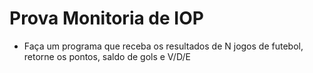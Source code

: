 # Prova Monitoria de IOP

- Faça um programa que receba os resultados de N jogos de futebol, retorne os pontos, saldo de gols e V/D/E
